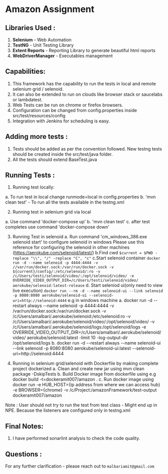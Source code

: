 # Amazon Assignment

## Libraries Used :

1. **Selenium** - Web Automation
2. **TestNG** - Unit Testing Library
3. **Extent Reports** - Reporting Library to generate beautiful html reports
4. **WebDriverManager** - Executables management

## Capabilities:

1. This framework has the capability to run the tests in local and remote selenium grid / selenoid.
2. It can also be extended to run on clouds like browser stack or saucelabs or lambdatest.
3. Web Tests can be run on chrome or firefox browsers.
4. Configuration can be changed from config.properties inside src/test/resources/config
5. Integration with Jenkins for scheduling is easy.

## Adding more tests :

1. Tests should be added as per the convention followed. New testng tests should be created inside the src/test/java
   folder.
2. All the tests should extend BaseTest.java

## Running Tests :

1. Running test locally:

a. To run test in local change runmode=local in config.properties
b. 'mvn clean test' - To run all the tests available in the testng.xml

2. Running test in selenium grid via local

a. Use command 'docker-compose up'
b. 'mvn clean test'
c. after test completes use command 'docker-compose down'

3. Running Test in selenoid
a. Run command 'cm_windows_386.exe selenoid start' to configure selenoid in windows
Please use this reference for configuring the selenoid in other machines (https://aerokube.com/selenoid/latest/)
b.Find cwd
`$current = $PWD -replace "\\", "/" -replace "C", "c"`
c.Start selenoid container
`docker run -d --name selenoid -p 4444:4444 -v //var/run/docker.sock:/var/run/docker.sock -v ${current}/config/:/etc/selenoid/:ro -v /c/Users/testi/selenoid/video/:/opt/selenoid/video/ -e OVERRIDE_VIDEO_OUTPUT_DIR=/c/Users/testi/selenoid/video/ aerokube/selenoid:latest-release`
d. Start seleniod ui(only need to view live execution)
`docker run --rm -d --name selenoid-ui --link selenoid -p 8080:8080 aerokube/selenoid-ui --selenoid-uri=http://selenoid:4444`
e.g in windows machine
a. docker run -d --restart always --name selenoid -p 4444:4444 -v /var/run/docker.sock:/var/run/docker.sock -v /c/Users/amalbari/.aerokube/selenoid:/etc/selenoid:ro -v /c/Users/amalbari/.aerokube/selenoid/video/:/opt/selenoid/video/ -v /c/Users/amalbari/.aerokube/selenoid/logs:/opt/selenoid/logs -e OVERRIDE_VIDEO_OUTPUT_DIR=/c/Users/amalbari/.aerokube/selenoid/video/ aerokube/selenoid:latest -limit 10 -log-output-dir /opt/selenoid/logs
b. docker run -d --restart always --name selenoid-ui --link selenoid -p 8080:8080 aerokube/selenoid-ui:latest --selenoid-uri=http://selenoid:4444


4. Running in selenium grid/selenoid with Dockerfile by making complete project dockerized
a. Clean and create new jar using mvn clean package -DskipTests
b. Build Docker image from dockerfile using e.g docker build -t=dockeramit007/amazon .
c. Run docker image using docker run -e HUB_HOST={ip address from where we can access hub} -e BROWSER={chrome} -v /c/Project:/amazonFramework/test-output dockeramit007/amazon
 
Note : User should not try to run the test from test class - Might end up in NPE. Because the listeners are configured only in testng.xml

## Final Notes:

1. I have performed sonarlint analysis to check the code quality.

## Questions :

For any further clarification - please reach out to `malbariamit@gmail.com`
